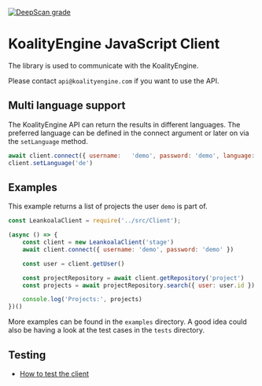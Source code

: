 [![DeepScan grade](https://deepscan.io/api/teams/10108/projects/12794/branches/203150/badge/grade.svg)](https://deepscan.io/dashboard#view=project&tid=10108&pid=12794&bid=203150)

# KoalityEngine JavaScript Client

The library is used to communicate with the KoalityEngine. 

Please contact `api@koalityengine.com` if you want to use the API.

## Multi language support
The KoalityEngine API can return the results in different languages. The preferred language can be defined in the
connect argument or later on via the `setLanguage` method.

```javascript
await client.connect({ username:   'demo', password: 'demo', language: 'de' })
client.setLanguage('de')
```

## Examples
This example returns a list of projects the user `demo` is part of.
```javascript
const LeankoalaClient = require('../src/Client');

(async () => {
    const client = new LeankoalaClient('stage')
    await client.connect({ username: 'demo', password: 'demo' })

    const user = client.getUser()

    const projectRepository = await client.getRepository('project')
    const projects = await projectRepository.search({ user: user.id })

    console.log('Projects:', projects)
})()

```
More examples can be found in the `examples` directory. A good idea could also be having a look at 
the test cases in the `tests` directory.

## Testing
- [How to test the client](test/readme.md)
